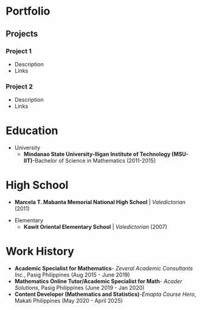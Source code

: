 # Portfolio

## Projects
### Project 1
  - Description
  - Links


### Project 2
  - Description
  - Links

# Education
- University
  * **Mindanao State University-Iligan Institute of Technology (MSU-IIT)**-Bachelor of Science in Mathematics (2011-2015)
    
# High School
  * **Marcela T. Mabanta Memorial National High School** | _Valedictorian_ (2011)
- Elementary
  * **Kawit Oriental Elementary School**  | _Valedictorian_ (2007)

# Work History
- **Academic Specialist for Mathematics**- _Zeveral Academic Consultants Inc._, Pasig Philippines (Aug 2015 - June 2019)
- **Mathematics Online Tutor/Academic Specialist for Math**- _Acader Solutions_, Pasig Philippines (June 2019 - Jan 2020)
- **Content Developer (Mathematics and Statistics)**-_Emapta Course Hero_, Makati Philippines (May 2020 - April 2025)
  

